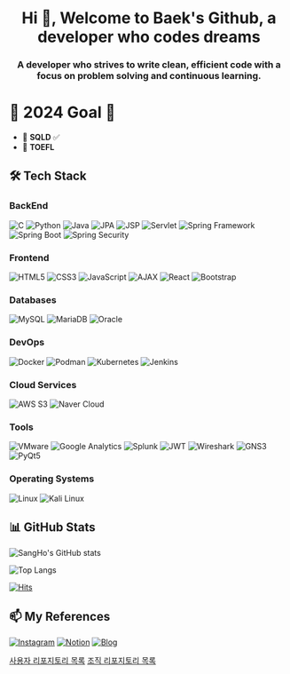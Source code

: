 <h1 align="center"> Hi 👋, Welcome to Baek's Github, a developer who codes dreams</h1>
<h3 align="center">A developer who strives to write clean, efficient code with a focus on problem solving and continuous learning.</h3>

# 👋 2024 Goal 👋
- 🤗 **SQLD** ✅
- 🌱 **TOEFL**

## 🛠️ Tech Stack
### BackEnd
![C](https://img.shields.io/badge/C-A8B400?style=flat-square&logo=c&logoColor=white)
![Python](https://img.shields.io/badge/-Python-3776AB?style=flat-square&logo=python&logoColor=white)
![Java](https://img.shields.io/badge/Java-ED8B00?style=flat-square&logo=java&logoColor=white)
![JPA](https://img.shields.io/badge/JPA-3C3C3D?style=flat-square&logo=java&logoColor=white)
![JSP](https://img.shields.io/badge/JSP-6DB33F?style=flat-square&logo=java&logoColor=white)
![Servlet](https://img.shields.io/badge/Servlet-00599C?style=flat-square&logo=apache&logoColor=white)
![Spring Framework](https://img.shields.io/badge/Spring%20Framework-6DB33F?style=flat-square&logo=spring&logoColor=white)
![Spring Boot](https://img.shields.io/badge/Spring%20Boot-6DB33F?style=flat-square&logo=springboot&logoColor=white)
![Spring Security](https://img.shields.io/badge/Spring%20Security-6DB33F?style=flat-square&logo=springsecurity&logoColor=white)

### Frontend
![HTML5](https://img.shields.io/badge/HTML5-E34F26?style=flat-square&logo=html5&logoColor=white)
![CSS3](https://img.shields.io/badge/CSS3-1572B6?style=flat-square&logo=css3&logoColor=white)
![JavaScript](https://img.shields.io/badge/JavaScript-F7DF1E?style=flat-square&logo=javascript&logoColor=black)
![AJAX](https://img.shields.io/badge/AJAX-0092B5?style=flat-square&logo=javascript&logoColor=white)
![React](https://img.shields.io/badge/React-61DAFB?style=flat-square&logo=react&logoColor=black)
![Bootstrap](https://img.shields.io/badge/Bootstrap-563D7C?style=flat-square&logo=bootstrap&logoColor=white)

### Databases
![MySQL](https://img.shields.io/badge/MySQL-4479A1?style=flat-square&logo=mysql&logoColor=white)
![MariaDB](https://img.shields.io/badge/MariaDB-003545?style=flat-square&logo=mariadb&logoColor=white)
![Oracle](https://img.shields.io/badge/Oracle-F80000?style=flat-square&logo=oracle&logoColor=white)

### DevOps
![Docker](https://img.shields.io/badge/Docker-2496ED?style=flat-square&logo=docker&logoColor=white)
![Podman](https://img.shields.io/badge/Podman-8A2BE2?style=flat-square&logo=podman&logoColor=white)
![Kubernetes](https://img.shields.io/badge/Kubernetes-326CE5?style=flat-square&logo=kubernetes&logoColor=white)
![Jenkins](https://img.shields.io/badge/Jenkins-D24939?style=flat-square&logo=jenkins&logoColor=white)

### Cloud Services
![AWS S3](https://img.shields.io/badge/AWS%20S3-569A31?style=flat-square&logo=amazonaws&logoColor=white)
![Naver Cloud](https://img.shields.io/badge/Naver%20Cloud-1DCE66?style=flat-square&logo=naver&logoColor=white)

### Tools
![VMware](https://img.shields.io/badge/VMware-VMware-4BC2D4?style=flat-square&logo=vmware&logoColor=black)
![Google Analytics](https://img.shields.io/badge/Google%20Analytics-E37400?style=flat-square&logo=googleanalytics&logoColor=white)
![Splunk](https://img.shields.io/badge/Splunk-0093C4?style=flat-square&logo=splunk&logoColor=white)
![JWT](https://img.shields.io/badge/JWT-000000?style=flat-square&logo=jsonwebtokens&logoColor=white)
![Wireshark](https://img.shields.io/badge/-Wireshark-1679A7?style=flat-square&logo=wireshark&logoColor=white)
![GNS3](https://img.shields.io/badge/GNS3-9B4C3A?style=flat-square&logo=gns3&logoColor=white)
![PyQt5](https://img.shields.io/badge/PyQt5-00B4EF?style=flat-square&logo=python&logoColor=white)

### Operating Systems
![Linux](https://img.shields.io/badge/Linux-FCC624?style=flat-square&logo=linux&logoColor=black)
![Kali Linux](https://img.shields.io/badge/-Kali%20Linux-557C94?style=flat-square&logo=kalilinux&logoColor=white)

## 📊 GitHub Stats
![SangHo's GitHub stats](https://github-readme-stats.vercel.app/api?username=sangho5550&show_icons=true&theme=radical)

![Top Langs](https://github-readme-stats.vercel.app/api/top-langs/?username=sangho5550&layout=compact&theme=radical)

[![Hits](https://hits.seeyoufarm.com/api/count/incr/badge.svg?url=https%3A%2F%2Fgithub.com%2Fsangho5550&count_bg=%2345DF22&title_bg=%23555555&icon=github.svg&icon_color=%23FFE4C4&title=hits&edge_flat=false)](https://hits.seeyoufarm.com)

## 📫 My References
[![Instagram](https://img.shields.io/badge/Instagram-E1306C?style=flat-square&logo=instagram&logoColor=white)](https://instagram.com/baekxangho)
[![Notion](https://img.shields.io/badge/Notion-000000?style=flat-square&logo=notion&logoColor=white)](https://www.notion.so/coder-developer-1039d9a1c17980d3ade5ce6bbc115ae3)
[![Blog](https://img.shields.io/badge/Blog-FF5722?style=flat-square&logo=blogger&logoColor=white)](https://velog.io/@sangho5550/posts)

[사용자 리포지토리 목록](https://api.github.com/users/sangho5550/repos?per_page=100)
[조직 리포지토리 목록](https://api.github.com/orgs/sangho5550/repos?per_page=100)
